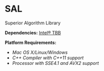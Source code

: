 # SAL
Superior Algorithm Library

**Dependencies:** [Intel® TBB](https://www.threadingbuildingblocks.org/)

**Platform Requirements:**
* _Mac OS X/Linux/Windows_
* _C++ Compiler with C++11 support_
* _Processor with SSE4.1 and AVX2 support_
                           